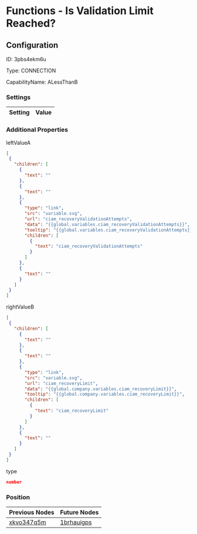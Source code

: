 # Functions - Is Validation Limit Reached?
## Configuration
ID:  3pbs4ekm6u

Type: CONNECTION 

CapabilityName: ALessThanB

### Settings
| Setting | Value  |
| :------------------------ | ---------------------------------------- |
 




### Additional Properties
leftValueA
 ```json 
[
  {
    "children": [
      {
        "text": ""
      },
      {
        "text": ""
      },
      {
        "type": "link",
        "src": "variable.svg",
        "url": "ciam_recoveryValidationAttempts",
        "data": "{{global.variables.ciam_recoveryValidationAttempts}}",
        "tooltip": "{{global.variables.ciam_recoveryValidationAttempts}}",
        "children": [
          {
            "text": "ciam_recoveryValidationAttempts"
          }
        ]
      },
      {
        "text": ""
      }
    ]
  }
]
```


rightValueB
 ```json 
[
  {
    "children": [
      {
        "text": ""
      },
      {
        "text": ""
      },
      {
        "type": "link",
        "src": "variable.svg",
        "url": "ciam_recoveryLimit",
        "data": "{{global.company.variables.ciam_recoveryLimit}}",
        "tooltip": "{{global.company.variables.ciam_recoveryLimit}}",
        "children": [
          {
            "text": "ciam_recoveryLimit"
          }
        ]
      },
      {
        "text": ""
      }
    ]
  }
]
```


type
 ```json 
number
```




### Position
| Previous Nodes | Future Nodes |
| :------------- | ------------ |
| [xkvo347q5m](./xkvo347q5m.md) | [1brhauigps](./1brhauigps.md) |